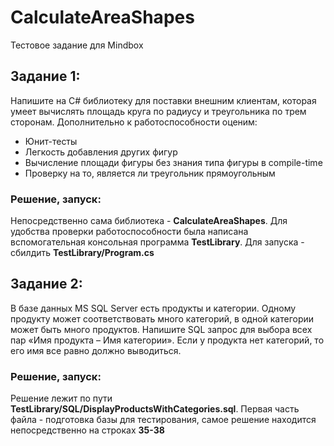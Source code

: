 # CalculateAreaShapes
Тестовое задание для Mindbox

## Задание 1:
Напишите на C# библиотеку для поставки внешним клиентам, которая умеет вычислять площадь круга по радиусу и треугольника по трем сторонам. Дополнительно к работоспособности оценим:
- Юнит-тесты
- Легкость добавления других фигур
- Вычисление площади фигуры без знания типа фигуры в compile-time
- Проверку на то, является ли треугольник прямоугольным

### Решение, запуск: 
Непосредственно сама библиотека - **CalculateAreaShapes**.
Для удобства проверки работоспособности была написана вспомогательная консольная программа **TestLibrary**. Для запуска - сбилдить **TestLibrary/Program.cs**

## Задание 2: 
В базе данных MS SQL Server есть продукты и категории. Одному продукту может соответствовать много категорий, в одной категории может быть много продуктов. Напишите SQL запрос для выбора всех пар «Имя продукта – Имя категории». Если у продукта нет категорий, то его имя все равно должно выводиться.

### Решение, запуск: 
Решение лежит по пути **TestLibrary/SQL/DisplayProductsWithCategories.sql**. Первая часть файла - подготовка базы для тестирования, самое решение находится непосредственно на строках **35-38**
